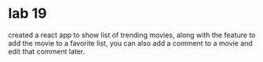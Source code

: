 # lab 19

created a react app to show list of trending movies, along with the feature to add the movie to a favorite list, you can also add a comment to a movie and edit that comment later.